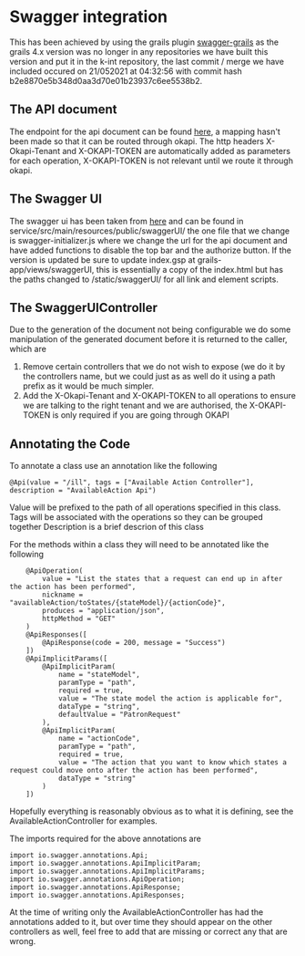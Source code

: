 # Swagger integration
This has been achieved by using the grails plugin [swagger-grails](https://github.com/steamcleaner/swagger-grails) as the grails 4.x version was no longer in any repositories we have built this version and put it in the k-int repository, the last commit / merge we have included occured on 21/052021 at 04:32:56 with commit hash b2e8870e5b348d0aa3d70e01b23937c6ee5538b2.

## The API document
The endpoint for the api document can be found [here](http://localhost:8081/ill/swagger/api), a mapping hasn't been made so that it can be routed through okapi.
The http headers X-Okapi-Tenant and X-OKAPI-TOKEN are automatically added as parameters for each operation, X-OKAPI-TOKEN is not relevant until we route it through okapi.

## The Swagger UI
The swagger ui has been taken from [here](https://github.com/swagger-api/swagger-ui) and can be found in service/src/main/resources/public/swaggerUI/<version> 
the one file that we change is swagger-initializer.js where we change the url for the api document and have added functions to disable the top bar and the authorize button.
If the version is updated be sure to update index.gsp at grails-app/views/swaggerUI, this is essentially a copy of the index.html but has the paths changed to /static/swaggerUI/<version> for all link and element scripts. 


## The SwaggerUIController
Due to the generation of the document not being configurable we do some manipulation of the generated document before it is returned to the caller, which are
1. Remove certain controllers that we do not wish to expose (we do it by the controllers name, but we could just as as well do it using a path prefix as it would be much simpler.
2. Add the X-Okapi-Tenant and X-OKAPI-TOKEN to all operations to ensure we are talking to the right tenant and we are authorised, the X-OKAPI-TOKEN is only required if you are going through OKAPI

## Annotating the Code
To annotate a class use an annotation like the following
```
@Api(value = "/ill", tags = ["Available Action Controller"], description = "AvailableAction Api")
```
Value will be prefixed to the path of all operations specified in this class.
Tags will be associated with the operations so they can be grouped together
Description is a brief descrion of this class

For the methods within a class they will need to be annotated like the following
```
    @ApiOperation(
        value = "List the states that a request can end up in after the action has been performed",
        nickname = "availableAction/toStates/{stateModel}/{actionCode}",
        produces = "application/json",
        httpMethod = "GET"
    )
    @ApiResponses([
        @ApiResponse(code = 200, message = "Success")
    ])
    @ApiImplicitParams([
        @ApiImplicitParam(
            name = "stateModel",
            paramType = "path",
            required = true,
            value = "The state model the action is applicable for",
            dataType = "string",
            defaultValue = "PatronRequest"
        ),
        @ApiImplicitParam(
            name = "actionCode",
            paramType = "path",
            required = true,
            value = "The action that you want to know which states a request could move onto after the action has been performed",
            dataType = "string"
        )
    ])
```
Hopefully everything is reasonably obvious as to what it is defining, see the AvailableActionController for examples.

The imports required for the above annotations are
```
import io.swagger.annotations.Api;
import io.swagger.annotations.ApiImplicitParam;
import io.swagger.annotations.ApiImplicitParams;
import io.swagger.annotations.ApiOperation;
import io.swagger.annotations.ApiResponse;
import io.swagger.annotations.ApiResponses;
```

At the time of writing only the AvailableActionController has had the annotations added to it, but over time they should appear on the other controllers as well, feel free to add that are missing or correct any that are wrong.
